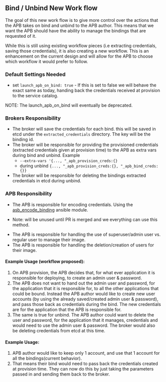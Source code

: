 ## Bind / Unbind New Work flow

The goal of this new work flow is to give more control over the actions that the APB takes on bind and unbind to the APB author. This means that we want the APB should have the ability to manage the bindings that are requested of it.

While this is still using existing workflow pieces (i.e extracting credentials, saving those credentials), it is also creating a new workflow. This is an enhancement on the current design and will allow for the APB to choose which workflow it would prefer to follow.

### Default Settings Needed
* set `launch_apb_on_bind: true` - If this is set to false we will behave the exact same as today, handing back the credentials received at provision to the service catalog.

NOTE: The launch_apb_on_bind will eventually be deprecated.


### Brokers Responsibility
* The broker will save the credentials for each bind. this will be saved in etcd under the `extracted_credentials` directory. The key will be the binding id.
* The broker will be responsible for providing the provisioned credentials (extracted credentials given at provision time) to the APB as extra vars during bind and unbind. Example
  - `--extra-vars '{..., "_apb_provision_creds:{}`
  - during unbind `{..., "_apb_provision_creds:{}, "_apb_bind_creds:{}}`
* The broker will be responsible for deleting the bindings extracted credentials in etcd during unbind.

### APB Responsibility
* The APB is responsible for encoding credentials. Using the [asb_encode_binding](https://github.com/fusor/apb-examples/pull/93/files/3d444b778e27ac3fb266fc5cc55d55eee211fb50#diff-c0c3dd5820ea9b91bd5f865af6a41f67) ansible module.
- Note: will be unused until PR is merged and we everything can use this method.
* The APB is responsible for handling the use of superuser/admin user vs. regular user to manage their image.
* The APB is responsible for handling the deletion/creation of users for their image.

#### Example Usage (workflow proposed):
1. On APB provision, the APB decides that, for what ever application it is responsible for deploying, to create an admin user & password.
2. The APB does not want to hand out the admin user and password, for the application that it is responsible for, to all the other applications that could be bound. Instead the APB author would like to create new user accounts (by using the already saved/created admin user & password), and pass those back as credentials during the bind. The new credentials are for the application that the APB is responsible for.
3. The same is true for unbind. The APB author could want to delete the user and password, for the application that it manages, credentials and would need to use the admin user & password. The broker would also be deleting credentials from etcd at this time.

#### Example Usage:
1. APB author would like to keep only 1 account, and use that 1 account for all the bindings(current behavior).
2. That means their bind would need to pass back the credentials created at provision time. They can now do this by just taking the parameters passed in and sending them back to the broker.
